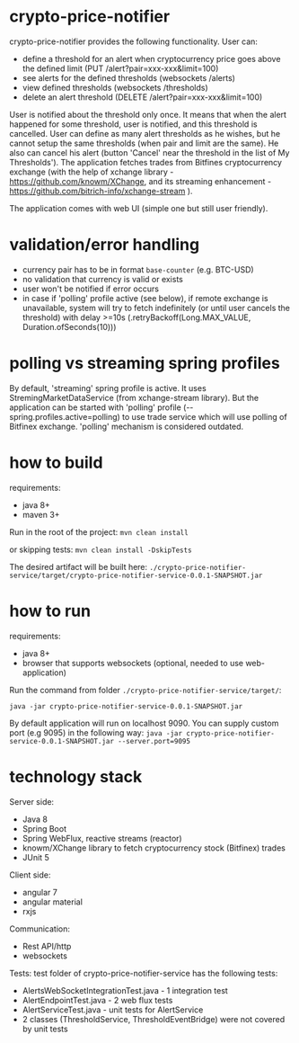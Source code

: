 # crypto-price-notifier

crypto-price-notifier provides the following functionality. User can:
- define a threshold for an alert when cryptocurrency price goes above the defined limit (PUT /alert?pair=xxx-xxx&limit=100)
- see alerts for the defined thresholds (websockets /alerts)
- view defined thresholds (websockets /thresholds)
- delete an alert threshold (DELETE /alert?pair=xxx-xxx&limit=100)

User is notified about the threshold only once. It means that when the alert happened for some threshold, user is notified, and this threshold is cancelled.
User can define as many alert thresholds as he wishes, but he cannot setup the same thresholds (when pair and limit are the same). 
He also can cancel his alert (button 'Cancel' near the threshold in the list of My Thresholds').
The application fetches trades from Bitfines cryptocurrency exchange (with the help of xchange library - https://github.com/knowm/XChange, and its streaming enhancement - https://github.com/bitrich-info/xchange-stream ). 

The application comes with web UI (simple one but still user friendly).

# validation/error handling
- currency pair has to be in format `base-counter` (e.g. BTC-USD)
- no validation that currency is valid or exists
- user won't be notified if error occurs
- in case if 'polling' profile active (see below), if remote exchange is unavailable, system will try to fetch indefinitely (or until user cancels the threshold) with delay >=10s (.retryBackoff(Long.MAX_VALUE, Duration.ofSeconds(10)))

# polling vs streaming spring profiles
By default, 'streaming' spring profile is active. It uses StremingMarketDataService (from xchange-stream library). 
But the application can be started with 'polling' profile (--spring.profiles.active=polling) to use trade service which will use polling of Bitfinex exchange.
'polling' mechanism is considered outdated.

# how to build

requirements:
- java 8+
- maven 3+

Run in the root of the project:
`mvn clean install`

or skipping tests:
`mvn clean install -DskipTests`

The desired artifact will be built here: `./crypto-price-notifier-service/target/crypto-price-notifier-service-0.0.1-SNAPSHOT.jar`

# how to run

requirements:
- java 8+
- browser that supports websockets (optional, needed to use web-application)
 
Run the command from folder `./crypto-price-notifier-service/target/`: 

`java -jar crypto-price-notifier-service-0.0.1-SNAPSHOT.jar`

By default application will run on localhost 9090. You can supply custom port (e.g 9095) in the following way:
`java -jar crypto-price-notifier-service-0.0.1-SNAPSHOT.jar --server.port=9095`

# technology stack

Server side:
- Java 8
- Spring Boot
- Spring WebFlux, reactive streams (reactor)
- knowm/XChange library to fetch cryptocurrency stock (Bitfinex) trades
- JUnit 5

Client side:
- angular 7
- angular material
- rxjs

Communication:
- Rest API/http
- websockets

Tests:
test folder of crypto-price-notifier-service has the following tests:
 - AlertsWebSocketIntegrationTest.java - 1 integration test
 - AlertEndpointTest.java - 2 web flux tests
 - AlertServiceTest.java - unit tests for AlertService
 - 2 classes (ThresholdService, ThresholdEventBridge) were not covered by unit tests